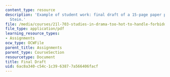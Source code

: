 ```yaml
---
content_type: resource
description: 'Example of student work: final draft of a 15-page paper project by Naomi
  Stein.'
file: /media/courses/21l-703-studies-in-drama-too-hot-to-handle-forbidden-plays-in-modern-america-fall-2008/6ac8a340c54c1c3963877a566406facf_finaldraft.pdf
file_type: application/pdf
learning_resource_types:
- Assignments
ocw_type: OCWFile
parent_title: Assignments
parent_type: CourseSection
resourcetype: Document
title: Final Draft
uid: 6ac8a340-c54c-1c39-6387-7a566406facf
---
```

